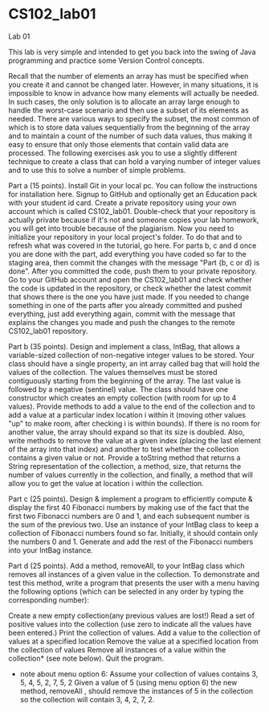 # CS102_lab01
Lab 01

This lab is very simple and intended to get you back into the swing of Java programming and practice some Version Control concepts.

Recall that the number of elements an array has must be specified when you create it and cannot be changed later. However, in many situations, it is impossible to know in advance how many elements will actually be needed. In such cases, the only solution is to allocate an array large enough to handle the worst-case scenario and then use a subset of its elements as needed. There are various ways to specify the subset, the most common of which is to store data values sequentially from the beginning of the array and to maintain a count of the number of such data values, thus making it easy to ensure that only those elements that contain valid data are processed. The following exercises ask you to use a slightly different technique to create a class that can hold a varying number of integer values and to use this to solve a number of simple problems.

Part a (15 points). Install Git in your local pc. You can follow the instructions for installation here. Signup to GitHub and optionally get an Education pack with your student id card. Create a private repository using your own account which is called CS102_lab01. Double-check that your repository is actually private because if it's not and someone copies your lab homework, you will get into trouble because of the plagiarism. Now you need to initialize your repository in your local project's folder. To do that and to refresh what was covered in the tutorial, go here. For parts b, c and d once you are done with the part, add everything you have coded so far to the staging area, then commit the changes with the message "Part {b, c or d} is done". After you committed the code, push them to your private repository. Go to your GitHub account and open the CS102_lab01 and check whether the code is updated in the repository, or check whether the latest commit that shows there is the one you have just made. If you needed to change something in one of the parts after you already committed and pushed everything, just add everything again, commit with the message that explains the changes you made and push the changes to the remote CS102_lab01 repository.

Part b (35 points). Design and implement a class, IntBag, that allows a variable-sized collection of non-negative integer values to be stored. Your class should have a single property, an int array called bag that will hold the values of the collection. The values themselves must be stored contiguously starting from the beginning of the array. The last value is followed by a negative (sentinel) value. The class should have one constructor which creates an empty collection (with room for up to 4 values). Provide methods to add a value to the end of the collection and to add a value at a particular index location i within it (moving other values "up" to make room, after checking i is within bounds). If there is no room for another value, the array should expand so that its size is doubled. Also, write methods to remove the value at a given index (placing the last element of the array into that index) and another to test whether the collection contains a given value or not. Provide a toString method that returns a String representation of the collection, a method, size, that returns the number of values currently in the collection, and finally, a method that will allow you to get the value at location i within the collection.

Part c (25 points). Design & implement a program to efficiently compute & display the first 40 Fibonacci numbers by making use of the fact that the first two Fibonacci numbers are 0 and 1, and each subsequent number is the sum of the previous two. Use an instance of your IntBag class to keep a collection of Fibonacci numbers found so far. Initially, it should contain only the numbers 0 and 1. Generate and add the rest of the Fibonacci numbers into your IntBag instance.

Part d (25 points). Add a method, removeAll, to your IntBag class which removes all instances of a given value in the collection. To demonstrate and test this method, write a program that presents the user with a menu having the following options (which can be selected in any order by typing the corresponding number):

Create a new empty collection(any previous values are lost!)
Read a set of positive values into the collection (use zero to indicate all the values have been entered.)
Print the collection of values.
Add a value to the collection of values at a specified location
Remove the value at a specified location from the collection of values
Remove all instances of a value within the collection* (see note below).
Quit the program.
* note about menu option 6:
Assume your collection of values contains 3, 5, 4, 5, 2, 7, 5, 2
Given a value of 5 (using menu option 6) the new method, removeAll , should remove the instances of 5 in the collection so the collection will contain 3, 4, 2, 7, 2.
